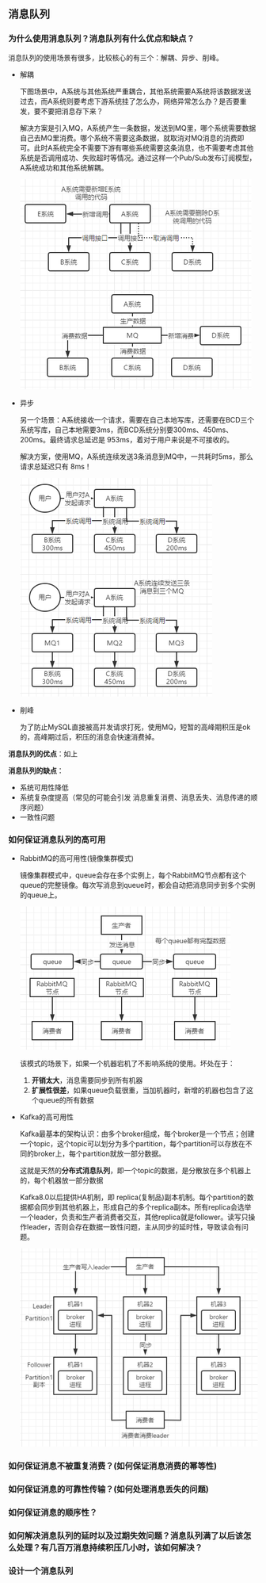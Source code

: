 ## 消息队列

### 为什么使用消息队列？消息队列有什么优点和缺点？

消息队列的使用场景有很多，比较核心的有三个：解耦、异步、削峰。

+ 解耦

  下图场景中，A系统与其他系统严重耦合，其他系统需要A系统将该数据发送过去，而A系统则要考虑下游系统挂了怎么办，网络异常怎么办？是否要重发，要不要把消息存下来？

  解决方案是引入MQ，A系统产生一条数据，发送到MQ里，哪个系统需要数据自己去MQ里消费。哪个系统不需要这条数据，就取消对MQ消息的消费即可。此时A系统完全不需要下游有哪些系统需要这条消息，也不需要考虑其他系统是否调用成功、失败超时等情况。通过这样一个Pub/Sub发布订阅模型，A系统成功和其他系统解耦。

  ![消费队列-解耦](pic\消费队列-解耦.PNG)

+ 异步

  另一个场景：A系统接收一个请求，需要在自己本地写库，还需要在BCD三个系统写库，自己本地需要3ms，而BCD系统分别要300ms、450ms、200ms。最终请求总延迟是 953ms，着对于用户来说是不可接收的。

  解决方案，使用MQ，A系统连续发送3条消息到MQ中，一共耗时5ms，那么请求总延迟只有 8ms！

  ![消费队列-异步](pic\消费队列-异步.PNG)

+ 削峰

  为了防止MySQL直接被高并发请求打死，使用MQ，短暂的高峰期积压是ok的，高峰期过后，积压的消息会快速消费掉。

**消息队列的优点**：如上

**消息队列的缺点**：

+ 系统可用性降低
+ 系统复杂度提高（常见的可能会引发 消息重复消费、消息丢失、消息传递的顺序问题）
+ 一致性问题

### 如何保证消息队列的高可用

+ RabbitMQ的高可用性(镜像集群模式)

  镜像集群模式中，queue会存在多个实例上，每个RabbitMQ节点都有这个queue的完整镜像。每次写消息到queue时，都会自动把消息同步到多个实例的queue上。

  ![RabbitMQ-高可用架构](pic\RabbitMQ-高可用架构.PNG)

  该模式的场景下，如果一个机器宕机了不影响系统的使用。坏处在于：

  1. **开销太大**，消息需要同步到所有机器
  2. **扩展性很差**，如果queue负载很重，当加机器时，新增的机器也包含了这个queue的所有数据

+ Kafka的高可用性

  Kafka最基本的架构认识：由多个broker组成，每个broker是一个节点；创建一个topic，这个topic可以划分为多个partition，每个partition可以存放在不同的broker上，每个partition就放一部分数据。

  这就是天然的**分布式消息队列**，即一个topic的数据，是分散放在多个机器上的，每个机器放一部分数据

  Kafka8.0以后提供HA机制，即 replica(复制品)副本机制。每个partition的数据都会同步到其他机器上，形成自己的多个replica副本。所有replica会选举一个leader，负责和生产者消费者交互，其他replica就是follower。读写只操作leader，否则会存在数据一致性问题，主从同步的延时性，导致读会有问题。

  ![Kafka-高可用架构](pic\Kafka-高可用架构.PNG)

### 如何保证消息不被重复消费？(如何保证消息消费的幂等性)

### 如何保证消息的可靠性传输？(如何处理消息丢失的问题)

### 如何保证消息的顺序性？

### 如何解决消息队列的延时以及过期失效问题？消息队列满了以后该怎么处理？有几百万消息持续积压几小时，该如何解决？

### 设计一个消息队列